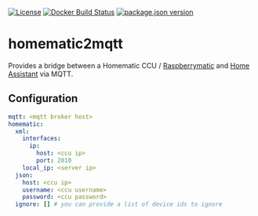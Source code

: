 [![License](https://img.shields.io/github/license/maxjoehnk/homematic2mqtt?style=flat-square)](https://github.com/maxjoehnk/homematic2mqtt/blob/master/LICENSE)
[![Docker Build Status](https://img.shields.io/docker/build/maxjoehnk/homematic2mqtt?style=flat-square)](https://hub.docker.com/r/maxjoehnk/homematic2mqtt)
[![package.json version](https://img.shields.io/github/package-json/v/maxjoehnk/homematic2mqtt?style=flat-square)](https://github.com/maxjoehnk/homematic2mqtt/blob/master/package.json)

# homematic2mqtt

Provides a bridge between a Homematic CCU / [Raspberrymatic](https://raspberrymatic.de/) and [Home Assistant](https://home-assistant.io/) via MQTT.

## Configuration

```yaml
mqtt: <mqtt broker host>
homematic:
  xml:
    interfaces:
      ip:
        host: <ccu ip>
        port: 2010
    local_ip: <server ip>
  json:
    host: <ccu ip>
    username: <ccu username>
    password: <ccu password>
  ignore: [] # you can provide a list of device ids to ignore
```
